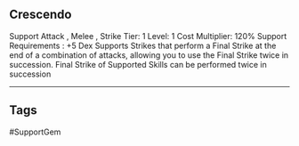 ## Crescendo
Support
Attack , Melee , Strike
Tier: 1
Level: 1
Cost Multiplier: 120%
Support Requirements : +5 Dex
Supports Strikes that perform a Final Strike at the end of a combination of attacks, allowing you to use the Final Strike twice in succession.
Final Strike of Supported Skills can be performed twice in succession

---
## Tags
#SupportGem
